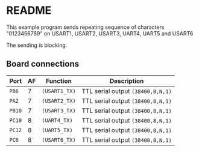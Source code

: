 # README

This example program sends repeating sequence of characters "0123456789" on 
USART1, USART2, USART3, UART4, UART5 and USART6

The sending is blocking.

## Board connections

| Port   | AF | Function      | Description                       |
| ------ | -- | ------------- | --------------------------------- |
| `PB6`  | 7  | `(USART1_TX)` | TTL serial output `(38400,8,N,1)` |
| `PA2`  | 7  | `(USART2_TX)` | TTL serial output `(38400,8,N,1)` |
| `PB10` | 7  | `(USART3_TX)` | TTL serial output `(38400,8,N,1)` |
| `PC10` | 8  | `(UART4_TX)`  | TTL serial output `(38400,8,N,1)` |
| `PC12` | 8  | `(UART5_TX)`  | TTL serial output `(38400,8,N,1)` |
| `PC6`  | 8  | `(USART6_TX)` | TTL serial output `(38400,8,N,1)` |
